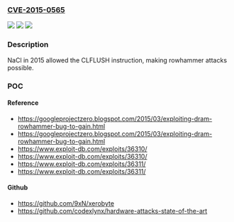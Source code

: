 ### [CVE-2015-0565](https://cve.mitre.org/cgi-bin/cvename.cgi?name=CVE-2015-0565)
![](https://img.shields.io/static/v1?label=Product&message=NaCL&color=blue)
![](https://img.shields.io/static/v1?label=Version&message=n%2Fa&color=blue)
![](https://img.shields.io/static/v1?label=Vulnerability&message=rowhammer&color=brighgreen)

### Description

NaCl in 2015 allowed the CLFLUSH instruction, making rowhammer attacks possible.

### POC

#### Reference
- https://googleprojectzero.blogspot.com/2015/03/exploiting-dram-rowhammer-bug-to-gain.html
- https://googleprojectzero.blogspot.com/2015/03/exploiting-dram-rowhammer-bug-to-gain.html
- https://www.exploit-db.com/exploits/36310/
- https://www.exploit-db.com/exploits/36310/
- https://www.exploit-db.com/exploits/36311/
- https://www.exploit-db.com/exploits/36311/

#### Github
- https://github.com/9xN/xerobyte
- https://github.com/codexlynx/hardware-attacks-state-of-the-art

